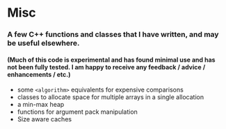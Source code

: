 # Misc


### A few C++ functions and classes that I have written, and may be useful elsewhere. 
#### (Much of this code is experimental and has found minimal use and has not been fully tested. I am happy to receive any feedback / advice / enhancements / etc.)



- some `<algorithm>` equivalents for expensive comparisons
- classes to allocate space for multiple arrays in a single allocation
- a min-max heap
- functions for argument pack manipulation
- Size aware caches
